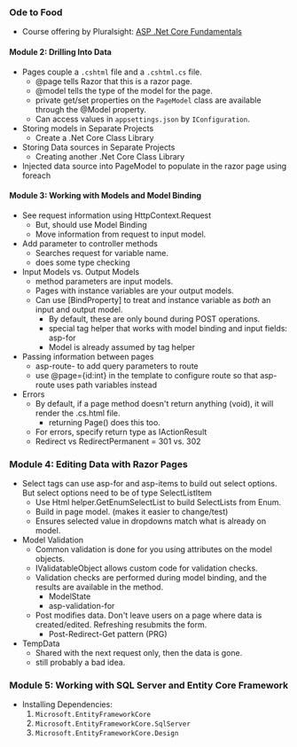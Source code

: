 ### Ode to Food
*  Course offering by Pluralsight: [ASP .Net Core Fundamentals](https://app.pluralsight.com/library/courses/aspnet-core-fundamentals/table-of-contents)

#### Module 2: Drilling Into Data

* Pages couple a `.cshtml` file and a `.cshtml.cs` file.
	* @page tells Razor that this is a razor page.
	* @model tells the type of the model for the page.
	* private get/set properties on the `PageModel` class are available through the @Model property.
	* Can access values in `appsettings.json` by `IConfiguration`.
* Storing models in Separate Projects
	* Create a .Net Core Class Library
* Storing Data sources in Separate Projects
	* Creating another .Net Core Class Library
* Injected data source into PageModel to populate in the razor page using foreach
#### Module 3: Working with Models and Model Binding
* See request information using HttpContext.Request
	* But, should use Model Binding
	* Move information from request to input model.
* Add parameter to controller methods
	* Searches request for variable name.
	* does some type checking
* Input Models vs. Output Models
	* method parameters are input models.
	* Pages with instance variables are your output models.
	* Can use [BindProperty] to treat and instance variable as *both* an input and output model.
		* By default, these are only bound during POST operations.
		* special tag helper that works with model binding and input fields: asp-for
		* Model is already assumed by tag helper
* Passing information between pages
	* asp-route- to add query parameters to route
	* use @page={id:int} in the template to configure route so that asp-route uses path variables instead
* Errors
	* By default, if a page method doesn't return anything (void), it will render the .cs.html file.
		* returning Page() does this too.
	* For errors, specify return type as IActionResult
	* Redirect vs RedirectPermanent = 301 vs. 302
### Module 4: Editing Data with Razor Pages
* Select tags can use asp-for and asp-items to build out select options.  But select options need to be of type SelectListItem
	* Use Html helper.GetEnumSelectList to build SelectLists from Enum.
	* Build in page model. (makes it easier to change/test)
	* Ensures selected value in dropdowns match what is already on model.
* Model Validation
	* Common validation is done for you using attributes on the model objects.
	* IValidatableObject allows custom code for validation checks.
	* Validation checks are performed during model binding, and the results are available in the method.
		* ModelState
		* asp-validation-for
	* Post modifies data.  Don't leave users on a page where data is created/edited.  Refreshing resubmits the form.
		* Post-Redirect-Get pattern (PRG)
* TempData
	* Shared with the next request only, then the data is gone.
	* still probably a bad idea.
### Module 5: Working with SQL Server and Entity Core Framework
* Installing Dependencies:
	1. `Microsoft.EntityFrameworkCore`
	2. `Microsoft.EntityFrameworkCore.SqlServer`
	3. `Microsoft.EntityFrameworkCore.Design`



